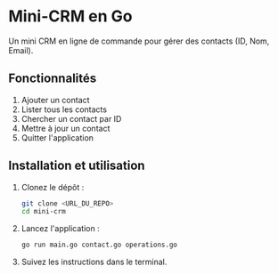 # Mini-CRM en Go

Un mini CRM en ligne de commande pour gérer des contacts (ID, Nom, Email).

## Fonctionnalités
1. Ajouter un contact
2. Lister tous les contacts
3. Chercher un contact par ID
4. Mettre à jour un contact
5. Quitter l'application

## Installation et utilisation
1. Clonez le dépôt :
   ```bash
   git clone <URL_DU_REPO>
   cd mini-crm
    ```

2. Lancez l'application :

   ```bash
   go run main.go contact.go operations.go
   ```
3. Suivez les instructions dans le terminal.
